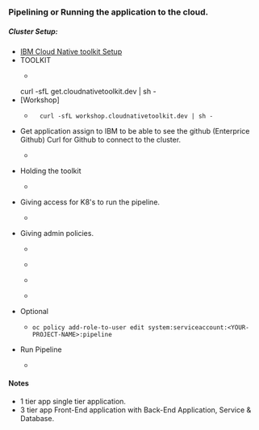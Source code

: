 ### Pipelining or Running the application to the cloud.
##### Cluster Setup:
- [IBM Cloud Native toolkit Setup ](https://cloudnativetoolkit.dev/resources/workshop/setup/)
- TOOLKIT 
   -  ```
   curl -sfL get.cloudnativetoolkit.dev | sh -  
- [Workshop]
  - ``` 
      curl -sfL workshop.cloudnativetoolkit.dev | sh - 
* Get application assign to IBM to be able to see the github (Enterprice Github) Curl for Github to connect to the cluster.
  - ```RELEASE=$(curl -s https://api.github.com/repos/IBM/ibm-garage-tekton-tasks/releases/latest | jq -r '.tag_name')

* Holding the toolkit
  - ```export NAMESPACE="tools"

* Giving access for K8's to run the pipeline.
  - ```kubectl apply -n ${NAMESPACE} -f "https://github.com/IBM/ibm-garage-tekton-tasks/releases/download/${RELEASE}/release.yaml"
   
* Giving admin policies.
  - ```oc adm policy add-scc-to-user anyuid system:serviceaccount:tekton-pipelines:tekton-pipelines-controller
      
  - ```oc adm policy add-scc-to-user anyuid system:serviceaccount:tekton-pipelines:tekton-pipelines-webhook
  - ```oc adm policy add-scc-to-user privileged -z pipeline
  - ```oc adm policy add-role-to-user edit -z pipeline

* Optional
  - ```oc policy add-role-to-user edit system:serviceaccount:<YOUR-PROJECT-NAME>:pipeline```
   
* Run Pipeline
  - ```oc pipeline

#### Notes
* 1 tier app single tier application.
* 3 tier app Front-End application with Back-End Application, Service & Database.
